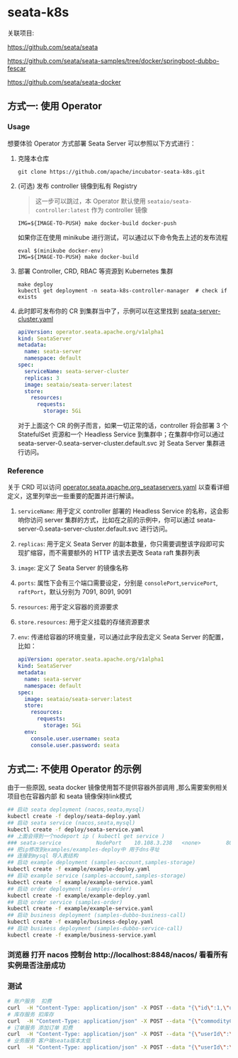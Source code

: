 # seata-k8s

关联项目:

https://github.com/seata/seata

https://github.com/seata/seata-samples/tree/docker/springboot-dubbo-fescar

https://github.com/seata/seata-docker



## 方式一: 使用 Operator



### Usage

想要体验 Operator 方式部署 Seata Server 可以参照以下方式进行：

1. 克隆本仓库

   ```shell
   git clone https://github.com/apache/incubator-seata-k8s.git
   ```

2. (可选) 发布 controller 镜像到私有 Registry

   > 这一步可以跳过，本 Operator 默认使用 `seataio/seata-controller:latest` 作为 controller 镜像

   ```shell
   IMG=${IMAGE-TO-PUSH} make docker-build docker-push
   ```

   如果你正在使用 minikube 进行测试，可以通过以下命令免去上述的发布流程

   ```shell
   eval $(minikube docker-env)
   IMG=${IMAGE-TO-PUSH} make docker-build
   ```

3. 部署 Controller, CRD, RBAC 等资源到 Kubernetes 集群

   ```shell
   make deploy
   kubectl get deployment -n seata-k8s-controller-manager  # check if exists
   ```

4. 此时即可发布你的 CR 到集群当中了，示例可以在这里找到 [seata-server-cluster.yaml](deploy/seata-server-cluster.yaml)

   ```yaml
   apiVersion: operator.seata.apache.org/v1alpha1
   kind: SeataServer
   metadata:
     name: seata-server
     namespace: default
   spec:
     serviceName: seata-server-cluster
     replicas: 3
     image: seataio/seata-server:latest
     store:
       resources:
         requests:
           storage: 5Gi
   
   ```

   对于上面这个 CR 的例子而言，如果一切正常的话，controller 将会部署 3 个 StatefulSet 资源和一个 Headless Service 到集群中；在集群中你可以通过 seata-server-0.seata-server-cluster.default.svc 对 Seata Server 集群进行访问。

### Reference

关于 CRD 可以访问  [operator.seata.apache.org_seataservers.yaml](config/crd/bases/operator.seata.apache.org_seataservers.yaml) 以查看详细定义，这里列举出一些重要的配置并进行解读。

1. `serviceName`: 用于定义 controller 部署的 Headless Service 的名称，这会影响你访问 server 集群的方式，比如在之前的示例中，你可以通过 seata-server-0.seata-server-cluster.default.svc 进行访问。

2. `replicas`: 用于定义 Seata Server 的副本数量，你只需要调整该字段即可实现扩缩容，而不需要额外的 HTTP 请求去更改 Seata raft 集群列表

3. `image`: 定义了 Seata Server 的镜像名称

4. `ports`: 属性下会有三个端口需要设定，分别是 `consolePort`,`servicePort`,  `raftPort`，默认分别为 7091, 8091, 9091

5. `resources`: 用于定义容器的资源要求

6. `store.resources`: 用于定义挂载的存储资源要求

7. `env`: 传递给容器的环境变量，可以通过此字段去定义 Seata Server 的配置，比如：

   ```yaml
   apiVersion: operator.seata.apache.org/v1alpha1
   kind: SeataServer
   metadata:
     name: seata-server
     namespace: default
   spec:
     image: seataio/seata-server:latest
     store:
       resources:
         requests:
           storage: 5Gi
     env:
       console.user.username: seata
       console.user.password: seata
   ```
   
   



## 方式二: 不使用 Operator 的示例

由于一些原因, seata docker 镜像使用暂不提供容器外部调用 ,那么需要案例相关项目也在容器内部 和 seata 镜像保持link模式

```sh
## 启动 seata deployment (nacos,seata,mysql)
kubectl create -f deploy/seata-deploy.yaml
## 启动 seata service (nacos,seata,mysql)
kubectl create -f deploy/seata-service.yaml 
## 上面会得到一个nodeport ip ( kubectl get service )
### seata-service           NodePort    10.108.3.238   <none>        8091:31236/TCP,3305:30992/TCP,8848:30093/TCP   12m
## 把ip修改到examples/examples-deploy中 用于dns寻址
## 连接到mysql 导入表结构
## 启动 example deployment (samples-account,samples-storage)
kubectl create -f example/example-deploy.yaml
## 启动 example service (samples-account,samples-storage)
kubectl create -f example/example-service.yaml
## 启动 order deployment (samples-order)
kubectl create -f example/example-deploy.yaml
## 启动 order service (samples-order)
kubectl create -f example/example-service.yaml
## 启动 business deployment (samples-dubbo-business-call)
kubectl create -f example/business-deploy.yaml 
## 启动 business deployment (samples-dubbo-service-call)
kubectl create -f example/business-service.yaml 
```

### 浏览器 打开 nacos 控制台 http://localhost:8848/nacos/ 看看所有实例是否注册成功
### 测试
```sh
# 账户服务  扣费
curl  -H "Content-Type: application/json" -X POST --data "{\"id\":1,\"userId\":\"1\",\"amount\":100}"   cluster-ip:8102/account/dec_account
# 库存服务 扣库存
curl  -H "Content-Type: application/json" -X POST --data "{\"commodityCode\":\"C201901140001\",\"count\":100}"   cluster-ip:8100/storage/dec_storage
# 订单服务 添加订单 扣费
curl  -H "Content-Type: application/json" -X POST --data "{\"userId\":\"1\",\"commodityCode\":\"C201901140001\",\"orderCount\":10,\"orderAmount\":100}"   cluster-ip:8101/order/create_order
# 业务服务 客户端seata版本太低
curl  -H "Content-Type: application/json" -X POST --data "{\"userId\":\"1\",\"commodityCode\":\"C201901140001\",\"count\":10,\"amount\":100}"   cluster-ip:8104/business/dubbo/buy
```

